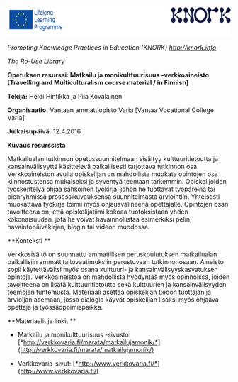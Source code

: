 <img src="img050/media/image01.png" width="624" height="65" />

*Promoting Knowledge Practices in Education (KNORK) http://knork.info*

*The Re-Use Library*

**Opetuksen resurssi: Matkailu ja monikulttuurisuus -verkkoaineisto \[Travelling and Multiculturalism course material / in Finnish\]**

**Tekijä:** Heidi Hintikka ja Piia Kovalainen

**Organisaatio:** Vantaan ammattiopisto Varia \[Vantaa Vocational College Varia\]

**Julkaisupäivä:** 12.4.2016

**Kuvaus resurssista**

Matkailualan tutkinnon opetussuunnitelmaan sisältyy kulttuuritietoutta ja kansainvälisyyttä käsittelevä paikallisesti tarjottava tutkinnon osa. Verkkoaineiston avulla opiskelijan on mahdollista muokata opintojen osa kiinnostustensa mukaiseksi ja syventyä teemaan tarkemmin. Opiskelijoiden työskentelyä ohjaa sähköinen työkirja, johon he tuottavat työpareina tai pienryhmissä prosessikuvauksensa suunnitelmasta arviointiin. Yhteisesti muokattava työkirja toimii myös ohjausvälineenä opettajalle. Opintojen osan tavoitteena on, että opiskelijatiimi kokoaa tuotoksistaan yhden kokonaisuuden, jota he voivat havainnollistaa esimerkiksi pelin, havaintopäiväkirjan, blogin tai videon muodossa.

**Konteksti **

Verkkosisältö on suunnattu ammatillisen peruskoulutuksen matkailualan paikallisiin ammattitaitovaatimuksiin perustuvaan tutkinnonosaan. Aineisto sopii käytettäväksi myös osana kulttuuri- ja kansainvälisyyskasvatuksen opintoja. Verkkoaineistoa on mahdollista hyödyntää myös opinnoissa, joiden tavoitteena on lisätä kulttuuritietoutta sekä kulttuurien ja kansainvälisyyden teemojen tuntemusta. Materiaali asettaa opiskelijan tiedon tuottajan ja arvioijan asemaan, jossa dialogia käyvät opiskelijan lisäksi myös ohjaava opettaja ja työssäoppimispaikka.

**Materiaalit ja linkit **

-   Matkailu ja monikulttuurisuus -sivusto: [*http://verkkovaria.fi/marata/matkailujamonik/*](http://verkkovaria.fi/marata/matkailujamonik/)

-   Verkkovaria-sivut: [*http://www.verkkovaria.fi/*](http://www.verkkovaria.fi/)


